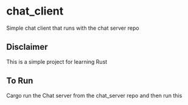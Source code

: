 # chat_client
Simple chat client that runs with the chat server repo

## Disclaimer
This is a simple project for learning Rust

## To Run
Cargo run the Chat server from the chat_server repo and then run this
